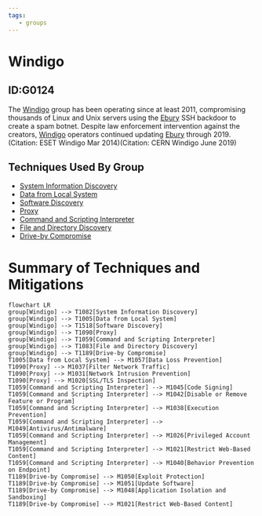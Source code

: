 ```yaml
---
tags:
   - groups
---
```

# Windigo
## ID:G0124
The [Windigo](/mitre/groups/G0124) group has been operating since at least 2011, compromising thousands of Linux and Unix servers using the [Ebury](/mitre/software/S0377) SSH backdoor to create a spam botnet. Despite law enforcement intervention against the creators, [Windigo](/mitre/groups/G0124) operators continued updating [Ebury](/mitre/software/S0377) through 2019.(Citation: ESET Windigo Mar 2014)(Citation: CERN Windigo June 2019)
## Techniques Used By Group
* [System Information Discovery](/mitre/techniques/T1082)
* [Data from Local System](/mitre/techniques/T1005)
* [Software Discovery](/mitre/techniques/T1518)
* [Proxy](/mitre/techniques/T1090)
* [Command and Scripting Interpreter](/mitre/techniques/T1059)
* [File and Directory Discovery](/mitre/techniques/T1083)
* [Drive-by Compromise](/mitre/techniques/T1189)

# Summary of Techniques and Mitigations
```mermaid
flowchart LR
group[Windigo] --> T1082[System Information Discovery]
group[Windigo] --> T1005[Data from Local System]
group[Windigo] --> T1518[Software Discovery]
group[Windigo] --> T1090[Proxy]
group[Windigo] --> T1059[Command and Scripting Interpreter]
group[Windigo] --> T1083[File and Directory Discovery]
group[Windigo] --> T1189[Drive-by Compromise]
T1005[Data from Local System] --> M1057[Data Loss Prevention]
T1090[Proxy] --> M1037[Filter Network Traffic]
T1090[Proxy] --> M1031[Network Intrusion Prevention]
T1090[Proxy] --> M1020[SSL/TLS Inspection]
T1059[Command and Scripting Interpreter] --> M1045[Code Signing]
T1059[Command and Scripting Interpreter] --> M1042[Disable or Remove Feature or Program]
T1059[Command and Scripting Interpreter] --> M1038[Execution Prevention]
T1059[Command and Scripting Interpreter] --> M1049[Antivirus/Antimalware]
T1059[Command and Scripting Interpreter] --> M1026[Privileged Account Management]
T1059[Command and Scripting Interpreter] --> M1021[Restrict Web-Based Content]
T1059[Command and Scripting Interpreter] --> M1040[Behavior Prevention on Endpoint]
T1189[Drive-by Compromise] --> M1050[Exploit Protection]
T1189[Drive-by Compromise] --> M1051[Update Software]
T1189[Drive-by Compromise] --> M1048[Application Isolation and Sandboxing]
T1189[Drive-by Compromise] --> M1021[Restrict Web-Based Content]
```